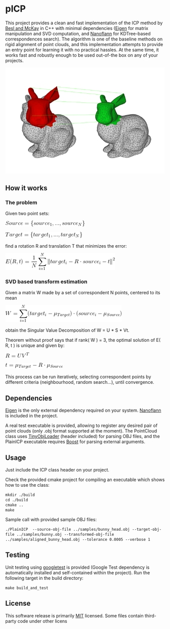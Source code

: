 # pICP
This project provides a clean and fast implementation of the ICP method by [Besl and McKay](https://ieeexplore.ieee.org/document/121791/) in C++ with minimal dependencies ([Eigen](http://eigen.tuxfamily.org) for matrix manipulation and SVD computation, and [Nanoflann](https://github.com/jlblancoc/nanoflann) for KDTree-based correspondences search). The algorithm is one of the baseline methods on rigid alignment of point clouds, and this implementation attempts to provide an entry point for learning it with no practical hassles. At the same time, it works fast and robustly enough to be used out-of-the box on any of your projects.

![](samples/alignment.png)


## How it works
### The problem
Given two point sets:

![](samples/readme_eq1.gif)

![](samples/readme_eq2.gif)

find a rotation R and translation T that minimizes the error:

![](samples/readme_eq3.gif)

### SVD based transform estimation
Given a matrix W made by a set of correspondent N points, centered to its mean

![](samples/readme_eq4.gif)

obtain the Singular Value Decomposition of W = U * S * Vt.

Theorem without proof says that if rank( W ) = 3, the optimal solution of E( R, t ) is unique and given by:

![](samples/readme_eq5.gif)

![](samples/readme_eq6.gif)

This process can be run iteratively, selecting correspondent points by different criteria (neighbourhood, random search...), until convergence.

## Dependencies
[Eigen](http://eigen.tuxfamily.org) is the only external dependency required on your system. [Nanoflann](https://github.com/jlblancoc/nanoflann) is included in the project.

A real test executable is provided, allowing to register any desired pair of point clouds (only .obj format supported at the moment). The PointCloud class uses [TinyObjLoader](https://github.com/syoyo/tinyobjloader) (header included) for parsing OBJ files, and the PlainICP executable requires [Boost](https://www.boost.org/) for parsing external arguments.

## Usage
Just include the ICP class header on your project.

Check the provided cmake project for compiling an executable which shows how to use the class:

```
mkdir ./build
cd ./build
cmake ..
make
```

Sample call with provided sample OBJ files:

```
./PlainICP  --source-obj-file ../samples/bunny_head.obj --target-obj-file ../samples/bunny.obj --transformed-obj-file ../samples/aligned_bunny_head.obj --tolerance 0.0005 --verbose 1
```

## Testing
Unit testing using [googletest](https://github.com/google/googletest) is provided (Google Test dependency is automatically installed and self-contained within the project). Run the following target in the build directory:

```
make build_and_test
```

## License
This software release is primarily [MIT](https://opensource.org/licenses/MIT) licensed. Some files contain third-party code under other licens